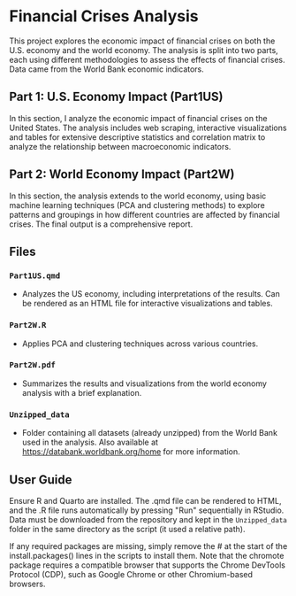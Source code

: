 # Financial Crises Analysis

This project explores the economic impact of financial crises on both the U.S. economy and the world economy. The analysis is split into two parts, each using different methodologies to assess the effects of financial crises. Data came from the World Bank economic indicators.

## Part 1: U.S. Economy Impact (Part1US)

In this section, I analyze the economic impact of financial crises on the United States. The analysis includes web scraping, interactive visualizations and tables for extensive descriptive statistics and correlation matrix to analyze the relationship between macroeconomic indicators.

## Part 2: World Economy Impact (Part2W)

In this section, the analysis extends to the world economy, using basic machine learning techniques (PCA and clustering methods) to explore patterns and groupings in how different countries are affected by financial crises. The final output is a comprehensive report.

## Files

### `Part1US.qmd`
- Analyzes the US economy, including interpretations of the results. Can be rendered as an HTML file for interactive visualizations and tables.

### `Part2W.R`
- Applies PCA and clustering techniques across various countries.

### `Part2W.pdf`
- Summarizes the results and visualizations from the world economy analysis with a brief explanation.

### `Unzipped_data`
- Folder containing all datasets (already unzipped) from the World Bank used in the analysis. Also available at https://databank.worldbank.org/home for more information.

## User Guide

Ensure R and Quarto are installed. The .qmd file can be rendered to HTML, and the .R file runs automatically by pressing "Run" sequentially in RStudio. Data must be downloaded from the repository and kept in the `Unzipped_data` folder in the same directory as the script (it used a relative path).

If any required packages are missing, simply remove the # at the start of the install.packages() lines in the scripts to install them. Note that the chromote package requires a compatible browser that supports the Chrome DevTools Protocol (CDP), such as Google Chrome or other Chromium-based browsers.

